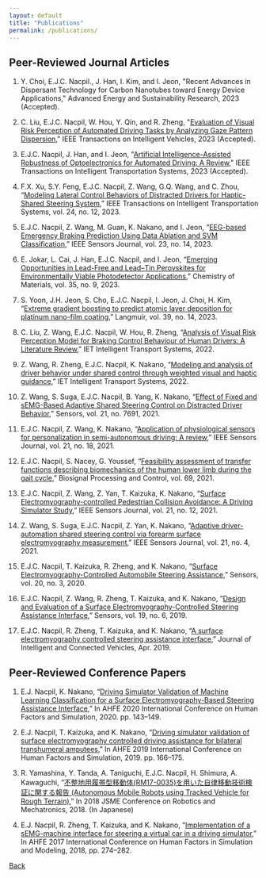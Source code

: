 ```yaml
---
layout: default
title: "Publications"
permalink: /publications/
---
```

## Peer-Reviewed Journal Articles
1) Y. Choi, E.J.C. Nacpil., J. Han, I. Kim, and I. Jeon, "Recent Advances in Dispersant Technology for Carbon Nanotubes toward Energy Device Applications," Advanced Energy and Sustainability Research, 2023 (Accepted).

2) C. Liu, E.J.C. Nacpil, W. Hou, Y. Qin, and R. Zheng, "[Evaluation of Visual Risk Perception of Automated Driving Tasks by Analyzing Gaze Pattern Dispersion](https://doi.org/10.1109/TIV.2023.3323340)," IEEE Transactions on Intelligent Vehicles, 2023 (Accepted).
   
3) E.J.C. Nacpil, J. Han, and I. Jeon, "[Artificial Intelligence-Assisted Robustness of Optoelectronics for Automated Driving: A Review](https://doi.org/10.1109/TITS.2023.3309290)," IEEE Transactions on Intelligent Transportation Systems, 2023 (Accepted).

4) F.X. Xu, S.Y. Feng, E.J.C. Nacpil, Z. Wang, G.Q. Wang, and C. Zhou, “[Modeling Lateral Control Behaviors of Distracted Drivers for Haptic-Shared Steering System](https://doi.org/10.1109/TITS.2023.3293504),” IEEE Transactions on Intelligent Transportation Systems, vol. 24, no. 12, 2023.

5) E.J.C. Nacpil, Z. Wang, M. Guan, K. Nakano, and I. Jeon, “[EEG-based Emergency Braking Prediction Using Data Ablation and SVM Classification](https://doi.org/10.1109/JSEN.2023.3283447),” IEEE Sensors Journal, vol. 23, no. 14, 2023.

6) E. Jokar, L. Cai, J. Han, E.J.C. Nacpil, and I. Jeon, “[Emerging Opportunities in Lead-Free and Lead–Tin Perovskites for Environmentally Viable Photodetector Applications](https://doi.org/10.1021/acs.chemmater.3c00345),” Chemistry of Materials, vol. 35, no. 9, 2023.

7) S. Yoon, J.H. Jeon, S. Cho, E.J.C. Nacpil, I. Jeon, J. Choi, H. Kim, “[Extreme gradient boosting to predict atomic layer deposition for platinum nano-film coating](https://doi.org/10.1021/acs.langmuir.2c03465),” Langmuir, vol. 39, no. 14, 2023.

8) C. Liu, Z. Wang, E.J.C. Nacpil, W. Hou, R. Zheng, “[Analysis of Visual Risk Perception Model for Braking Control Behaviour of Human Drivers: A Literature Review](https://doi.org/10.1049/itr2.12170),” IET Intelligent Transport Systems, 2022.

9) Z. Wang, R. Zheng, E.J.C. Nacpil, K. Nakano, “[Modeling and analysis of driver behavior under shared control through weighted visual and haptic guidance](https://doi.org/10.1049/itr2.12163),” IET Intelligent Transport Systems, 2022.

10) Z. Wang, S. Suga, E.J.C. Nacpil, B. Yang, K. Nakano, “[Effect of Fixed and sEMG-Based Adaptive Shared Steering Control on Distracted Driver Behavior](https://doi.org/10.3390/s21227691),” Sensors, vol. 21, no. 7691, 2021.

11) E.J.C. Nacpil, Z. Wang, K. Nakano, “[Application of physiological sensors for personalization in semi-autonomous driving: A review](http://doi.org/10.1109/JSEN.2021.3100038),” IEEE Sensors Journal, vol. 21, no. 18, 2021.

12) E.J.C. Nacpil, S. Nacey, G. Youssef, “[Feasibility assessment of transfer functions describing biomechanics of the human lower limb during the gait cycle](https://doi.org/10.1016/j.bspc.2021.102776),” Biosignal Processing and Control, vol. 69, 2021.

13) E.J.C. Nacpil, Z. Wang, Z. Yan, T. Kaizuka, K. Nakano, “[Surface Electromyography-controlled Pedestrian Collision Avoidance: A Driving Simulator Study](http://www.doi.org/10.1109/JSEN.2021.3070597),” IEEE Sensors Journal, vol. 21, no. 12, 2021.

14) Z. Wang, S. Suga, E.J.C. Nacpil, Z. Yan, K. Nakano, “[Adaptive driver-automation shared steering control via forearm surface electromyography measurement](https://doi.org/10.1109/JSEN.2020.3035169),” IEEE Sensors Journal, vol. 21, no. 4, 2021.

15) E.J.C. Nacpil, T. Kaizuka, R. Zheng, and K. Nakano, “[Surface Electromyography-Controlled Automobile Steering Assistance](https://doi.org/10.3390/s20030809),” Sensors, vol. 20, no. 3, 2020.

16) E.J.C. Nacpil, Z. Wang, R. Zheng, T. Kaizuka, and K. Nakano, “[Design and Evaluation of a Surface Electromyography-Controlled Steering Assistance Interface](https://dx.doi.org/10.3390%2Fs19061308),” Sensors, vol. 19, no. 6, 2019.

17) E.J.C. Nacpil, R. Zheng, T. Kaizuka, and K. Nakano, “[A surface electromyography controlled steering assistance interface](https://doi.org/10.1108/JICV-11-2018-0011),” Journal of Intelligent and Connected Vehicles, Apr. 2019.

## Peer-Reviewed Conference Papers

1) E.J. Nacpil, K. Nakano, “[Driving Simulator Validation of Machine Learning Classification for a Surface Electromyography-Based Steering Assistance Interface](https://doi.org/10.1007/978-3-030-51064-0_19),” In AHFE 2020 International Conference on Human Factors and Simulation, 2020. pp. 143–149.

2) E.J. Nacpil, T. Kaizuka, and K. Nakano, “[Driving simulator validation of surface electromyography controlled driving assistance for bilateral transhumeral amputees](https://doi.org/10.1007/978-3-030-20148-7_16),” In AHFE 2019 International Conference on Human Factors and Simulation, 2019. pp. 166–175.

3) R. Yamashina, Y. Tanda, A. Taniguchi, E.J.C. Nacpil, H. Shimura, A. Kawaguchi, “[不整地用履帯型移動体(RM17-0035)を用いた自律移動技術検証に関する報告 (Autonomous Mobile Robots using Tracked Vehicle for Rough Terrain)](https://doi.org/10.1299/jsmermd.2018.2A1-H01),” In 2018 JSME Conference on Robotics and Mechatronics, 2018. (In Japanese)

4) E.J. Nacpil, R. Zheng, T. Kaizuka, and K. Nakano, “[Implementation of a sEMG-machine interface for steering a virtual car in a driving simulator](https://doi.org/10.1007/978-3-319-60591-3_25),” In AHFE 2017 International Conference on Human Factors in Simulation and Modeling, 2018, pp. 274–282.

[Back](https://azukipan.github.io/edricjohnnacpil/)
